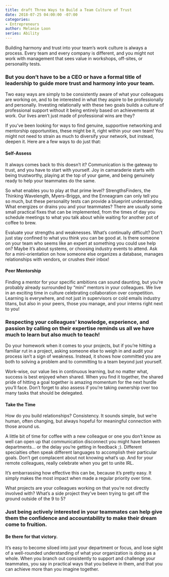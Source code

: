 ```yaml
---
title: draft Three Ways to Build a Team Culture of Trust
date: 2018-07-25 04:00:00 -07:00
categories:
- Entrepreneurs
author: Melanie Loon
series: Ability
---
```


Building harmony and trust into your team’s work culture is always a process. Every team and every company is different, and you might not work with management that sees value in workshops, off-sites, or personality tests.

### But you don’t have to be a CEO or have a formal title of leadership to guide more trust and harmony into your team.

Two easy ways are simply to be consistently aware of what your colleagues are working on, and to be interested in what they aspire to be professionally and personally. Investing relationally with these two goals builds a culture of professional support without it being entirely based on achievements at work. Our lives aren’t just made of professional wins are they?

If you’ve been looking for ways to find genuine, supportive networking and mentorship opportunities, these might be it, right within your own team! You might not need to strain as much to diversify your network, but instead, deepen it. Here are a few ways to do just that:

#### Self-Assess

It always comes back to this doesn’t it? Communication is the gateway to trust, and you have to start with yourself. Joy in camaraderie starts with being trustworthy, playing at the top of your game, and being genuinely ready to help your teammates do the same.

So what enables you to play at that prime level? StrengthsFinders, the Thinking Wavelength, Myers-Briggs, and the Enneagram can only tell you so much, but these personality tests can provide a blueprint understanding. What energizes or drains you and your teammates? There are usually some small practical fixes that can be implemented, from the times of day you schedule meetings to what you talk about while waiting for another pot of coffee to brew.

Evaluate your strengths and weaknesses. What’s continually difficult? Don’t just stay confined to what you think you can be good at. Is there someone on your team who seems like an expert at something you could use help on? Maybe it’s about systems, or choosing industry events to attend. Ask for a mini-orientation on how someone else organizes a database, manages relationships with vendors, or crushes their inbox!

#### Peer Mentorship

Finding a mentor for your specific ambitions can sound daunting, but you’re probably already surrounded by “mini” mentors in your colleagues. We live in an exciting time in culture celebrating collaboration over competition. Learning is everywhere, and not just in supervisors or cold emails industry titans, but also in your peers, those you manage, and your interns right next to you!

### Respecting your colleagues’ knowledge, experience, and passion by calling on their expertise reminds us all we have much to learn but also much to teach!

Do your homework when it comes to your projects, but if you’re hitting a familiar rut in a project, asking someone else to weigh in and audit your process isn’t a sign of weakness. Instead, it shows how committed you are both to solving a problem and to committing to a team beyond just yourself.

Work-wise, our value lies in continuous learning, but no matter what, success is best enjoyed when shared. When you find it together, the shared pride of hitting a goal together is amazing momentum for the next hurdle you’ll face. Don’t forget to also assess if you’re taking ownership over too many tasks that should be delegated.

#### Take the Time

How do you build relationships? Consistency. It sounds simple, but we’re human, often changing, but always hopeful for meaningful connection with those around us.

A little bit of time for coffee with a new colleague or one you don’t know as well can open up that communication disconnect you might have between departments… or the delay you’re getting in feedback ;). Different specialties often speak different languages to accomplish their particular goals. Don’t get complacent about not knowing what’s up. And for your remote colleagues, really celebrate when you get to unite IRL.

It’s embarrassing how effective this can be, because it’s pretty easy. It simply makes the most impact when made a regular priority over time.

What projects are your colleagues working on that you’re not directly involved with? What’s a side project they’ve been trying to get off the ground outside of the 9 to 5? 

### Just being actively interested in your teammates can help give them the confidence and accountability to make their dream come to fruition.

#### Be there for that victory.

It’s easy to become siloed into just your department or focus, and lose sight of a well-rounded understanding of what your organization is doing as a whole. When you branch out consistently to support and challenge your teammates, you say in practical ways that you believe in them, and that you can achieve more than you imagine together.